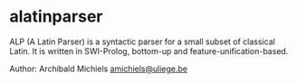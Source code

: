 # alatinparser
ALP (A Latin Parser) is a syntactic parser for a small subset of classical Latin. 
It is written in SWI-Prolog, bottom-up and feature-unification-based.

Author: Archibald Michiels amichiels@uliege.be
